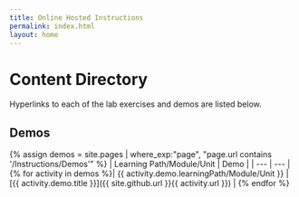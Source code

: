 ```yaml
---
title: Online Hosted Instructions
permalink: index.html
layout: home
---
```


# Content Directory

Hyperlinks to each of the lab exercises and demos are listed below.


## Demos

{% assign demos = site.pages | where_exp:"page", "page.url contains '/Instructions/Demos'" %}
| Learning Path/Module/Unit | Demo |
| --- | --- | 
{% for activity in demos  %}| {{ activity.demo.learningPath/Module/Unit }} | [{{ activity.demo.title }}]({{ site.github.url }}{{ activity.url }}) |
{% endfor %}

